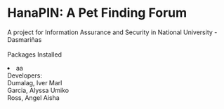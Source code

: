 # HanaPIN: A Pet Finding Forum

A project for Information Assurance and Security in National University - Dasmariñas<br/>
<br/>
Packages Installed<br/>
<li>aa</li>
Developers:<br/>
Dumalag, Iver Marl<br/>
Garcia, Alyssa Umiko<br/>
Ross, Angel Aisha<br/>


